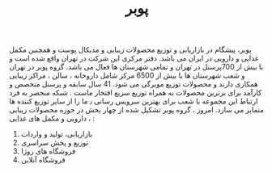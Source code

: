 ﻿---
layout: post
title: پوبر
name_en: poober
company_slug: poober
logo: 
cover: 
company_count:
founded:
location: ""
total_review: 
total_interview: 
salary_avg: 
salary_min: 
salary_max: 
rate: 
view_count: 
industry: تولید و صنایع
city: تهران, تهران
size_en: L
size: 501-1000 نفر
site: http://poober.com/
---

پوبر، پیشگام در بازاریابی و توزیع محصولات زیبایی و مدیکال پوست و همچنین مکمل غذایی و دارویی در ایران می باشد. دفتر مرکزی این شرکت در تهران واقع شده است و با بیش از 700پرسنل در تهران و تمامی شهرستان ها فعال می باشد. گروه پوبر در تهران و شعب شهرستان ها با بیش از 6500 مرکز شامل داروخانه ، سالن ، مراکز زیبایی همکاری دارند و محصولات توزیع مویرگی می شود. 41 سال سابقه و پرسنل متخصص و کارآمد برای برترین محصولات به همراه توزیع سریع افتخار ماست . شبکه منحصر به فرد ارتباط این مجموعه با شعب برای بهترین سرویس رسانی ٫ ما را از سایر توزیع کننده ها متمایز می سازد.
امروز ، گروه پوبر تشکیل شده از چهار بخش در حوزه محصولات زیبایی ، دارویی و مکمل های غذایی :
1. بازاریابی، تولید و واردات
2. توزیع و پخش سراسری
3. فروشگاه های روژا
4. فروشگاه آنلاین

